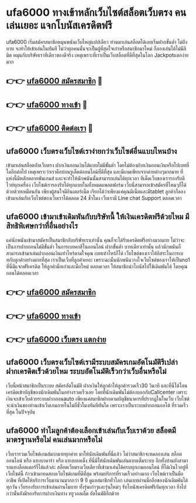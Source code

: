 # ufa6000 ทางเข้าหลักเว็บไซต์สล็อตเว็บตรง คนเล่นเยอะ แจกโบนัสเครดิตฟรี

ufa6000 เริ่มสมัครสมาชิกหมุนพนันเว็บใหญ่แปปเดียว ท่านมาเล่นสล็อตได้เลยเริ่มฝากขั้นต่ำ ไม่ถึงบาท จะทำให้เข้าเล่นในทันที ไม่ว่าทุกคนนั้นจะเป็นผู้ที่สุดใจเก่าหรือสมาชิกมาใหม่ ก็ลองเล่นได้ไม่มีลิมิต หมุนกับบริษัทเราทีเดียวของดีจริง เหตุเพราะที่เราเป็นเว็บสล็อตที่ดีที่สุดในโลก Jackpotแตกง่ายมาก

## 👉👉 [ufa6000 สมัครสมาชิก](https://bit.ly/3Ckzg5n) 🎰
## 👉👉 [ufa6000 ทางเข้า](https://bit.ly/3Ckzg5n) 🎰
## 👉👉 [ufa6000 ติดต่อเรา](https://bit.ly/3Ckzg5n) 🎰

## ufa6000 เว็บตรงเว็บไซต์เราง่ายกว่าเว็บไซต์อื่นแบบไหนบ้าง
เข้ามาเล่นสล็อตกับเว็บตรง ฝากเงินถอนเงินได้แบบไม่มีขั้นต่ำ โดยไม่ต้องฝากเงินถอนเงินหรือไปเบทที่ใดอีกต่อไป เหตุเพราะว่าเราคือบ่อนรูเล็ตต์ออนไลน์ที่ดีที่สุด และมีเกมเพียบจากค่ายต่างๆมากมาย ที่แห่งนี้มีหลักหลายพันเกมส์ และจะทำให้นักพนันนั้นสามารถเล่นได้ทุกเวลา ทีเด็ดเว็บของเรารองรับดีไวท์ทุกเครื่อง เว็บไซต์เรารองรับได้ทุกแบบในทั้งหมดแพลตฟอร์ม เว็บนี่สามารถเข้าสมัครที่ไหนๆก็ได้ด้วยด้วยเหมือนกัน เพียงผู้สนใจมีอินเตอร์เน็ต เรียกได้ว่าเพียงแค่คุณมีเน็ตและมีtablet ลูกค้าก็ลองเข้ามาเล่นกับเว็บไซต์ของเว็บเราได้ตลอด 24 ชั่วโมง เว็บเรามี Line chat Support ตลอดเวลา

## ufa6000 เข้ามาเข้าเดิมพันกับบริษัทนี้ ให้เงินเครดิตฟรีด้วยไหม มีสิทธิพิเศษกว่าที่อื่นอย่างไร
แค่นักพนันเข้ามาสมัครเป็นสมาชิกกับบริษัทเราเท่านั้น คุณก็จะได้รับเครดิตฟรีอย่างมากมาย ไม่ว่าจะเป็นการฝากถอนไม่มีขั้นต่ำ ในการเบทคาสิโนออนไลน์ ฝากขั้นต่ำ บาทเดียวเท่านั้น แล้วนักพนันก็สามารถเข้ามาเล่นฝากถอนเงินเท่าไหร่ตามใจคุณ เบทเท่าไหร่ก็ได้ เว็บไซต์ของเราให้อิสระในการเบทกับลูกค้าอย่างมากที่สุด เราเป็นเว็บที่ลูกค้าเยอะ เพราะฉะนั้นนักพนันวางใจเว็บไซต์ของเราให้เป็นno1 ที่นี่มีแจกฟรีเครดิต ให้ลูกค้ามือเก่าและมือใหม่ ตลอดเวลา ให้สมาชิกนำโบนัสไปใช้เดิมพันได้ โดยคุณถอนได้ตลอดเวลา

## 👉👉 [ufa6000 สมัครสมาชิก](https://bit.ly/3Ckzg5n)
## 👉👉 [ufa6000 ทางเข้า](https://bit.ly/3Ckzg5n)
## 👉👉 [ufa6000 เว็บตรง แตกง่าย](https://bit.ly/3Ckzg5n)

## ufa6000 เว็บตรงเว็บไซต์เรามีระบบสมัครเกมอัตโนมัติรึเปล่า ฝากเครดิตเร็วด้วยไหม ระบบอัตโนมัติเร็วกว่าเว็บอื่นหรือไม่
เว็บนี้หน้าสมาชิกเป็นระบบ สมัครอัตโนมัติ ฝากเงินให้ลูกค้าให้ลูกค้ารวดเร็ว30 วินาที และที่นี่ได้โอนเครดิตเข้าบัญชีของนักเดิมพันในอย่างรวดเร็วเลย โดยที่นักเดิมพันไม่ต้องบอกกับCallcenter เพราะเงินจะเข้าเว็บด้วยระบบฝากถอนauto เพียงแค่สมาชิกฝากตามบัญชีธนาคารที่ปรากฏในในเว็บ เว็บไซต์จะนำเงินของท่านเข้าเว็บเกมภายในไม่กี่ชั่วโมงทันทีทันใด เพราะเราเป็นระบบฝากถอนออโต้ ที่รวดเร็วที่สุด ในปัจจุบัน

## ufa6000 ทำไมลูกค้าต้องเลือกเข้าเล่นกับเว็บเราด้วย สล็อตมีมาตรฐานหรือไม่ คนเล่นมากหรือไม่
เว็บเรารวมเว็บไซต์เกมส์มากมายทุกค่าย มาให้นักเดิมพันที่นี่แล้ว ไม่ว่าสมาชิกจะทดลองเล่น สล็อตออนไลน์ หรือ แทงบาคาร่า หรือ แทงบอลเต็ง ที่นี่มีให้นักเดิมพันเล่นแบบเต็มระบบ อีกทั้งท่านยังสามารถแทงล็อตเตอร์รี่ได้แล้วล่ะ สล็อตเว็บตรงเว็บเดียวที่เข้ามาเล่นได้ครบทุกเกมออนไลน์ ที่ได้เงินไวอยู่ที่เว็บไซต์นี้ ก้าวเข้ามาทดสอบเว็บไซต์เกมที่ดีที่สุด พร้อมบริการที่รวดเร็วอย่างมาก เว็บไซต์เราเป็นมืออาชีพ ที่เปิดให้บริการเว็บมานานมากกว่า 9 ปี ดูแลสมาชิกทั่วโลก เล่นเบทผ่านมือถือของนักเดิมพันได้ทุกวัน เว็บรองรับการเข้าเล่นผ่านโมบาย ทั้งรุ่นเก่าๆและรุ่นใหม่ๆ รับโบนัสเครดิตฟรีกันทุกเวลา ยิ่งไปกว่านั้นยังมีรองรับการฝากเงินทาง ทรูวอลเล็ต อัตโนมัติอีกด้วย
